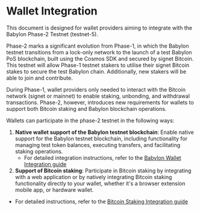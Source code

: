 # Wallet Integration

This document is designed for wallet providers
aiming to integrate with the Babylon Phase-2 Testnet (testnet-5).

Phase-2 marks a significant evolution from Phase-1,
in which the Babylon testnet transitions from a lock-only network
to the launch of a test Babylon PoS blockchain,
built using the Cosmos SDK and secured by signet Bitcoin.
This testnet will allow Phase-1 testnet stakers to utilise
their signet Bitcoin stakes to secure the test Babylon chain.
Additionally, new stakers will be able to join and contribute.

During Phase-1,
wallet providers only needed to interact with the Bitcoin network
(signet or mainnet) to enable staking, unbonding, and withdrawal
transactions. Phase-2, however, introduces new requirements
for wallets to support both Bitcoin staking and Babylon blockchain
operations. 

Wallets can participate in the phase-2 testnet in
the following ways:
1. **Native wallet support of the Babylon testnet blockchain**:
   Enable native support for the Babylon testnet blockchain, including
   functionality for managing test token balances, executing transfers,
   and facilitating staking operations.
   * For detailed integration instructions, 
     refer to the [Babylon Wallet Integration guide](./babylon-wallet.md)
2. **Support of Bitcoin staking**: Participate in Bitcoin staking
   by integrating with a web application or by natively integrating
   Bitcoin staking functionality directly to your wallet,
   whether it's a browser extension mobile app, or hardware wallet.
  * For detailed instructions,
    refer to the [Bitcoin Staking Integration guide](./bitcoin-staking.md)